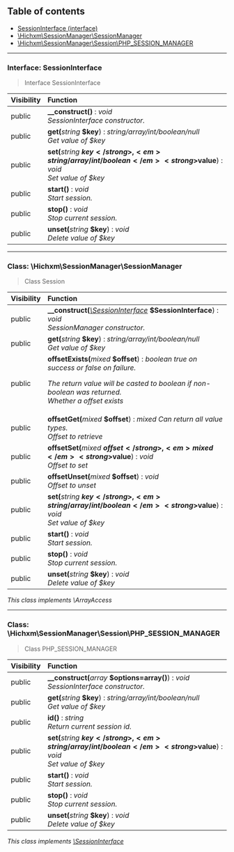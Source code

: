 ## Table of contents

- [SessionInterface (interface)](#interface-sessioninterface)
- [\Hichxm\SessionManager\SessionManager](#class-hichxmsessionmanagersessionmanager)
- [\Hichxm\SessionManager\Session\PHP_SESSION_MANAGER](#class-hichxmsessionmanagersessionphp_session_manager)

<hr />

### Interface: SessionInterface

> Interface SessionInterface

| Visibility | Function |
|:-----------|:---------|
| public | <strong>__construct()</strong> : <em>void</em><br /><em>SessionInterface constructor.</em> |
| public | <strong>get(</strong><em>string</em> <strong>$key</strong>)</strong> : <em>string/array/int/boolean/null</em><br /><em>Get value of $key</em> |
| public | <strong>set(</strong><em>string</em> <strong>$key</strong>, <em>string/array/int/boolean</em> <strong>$value</strong>)</strong> : <em>void</em><br /><em>Set value of $key</em> |
| public | <strong>start()</strong> : <em>void</em><br /><em>Start session.</em> |
| public | <strong>stop()</strong> : <em>void</em><br /><em>Stop current session.</em> |
| public | <strong>unset(</strong><em>string</em> <strong>$key</strong>)</strong> : <em>void</em><br /><em>Delete value of $key</em> |

<hr />

### Class: \Hichxm\SessionManager\SessionManager

> Class Session

| Visibility | Function |
|:-----------|:---------|
| public | <strong>__construct(</strong><em>[\SessionInterface](#interface-sessioninterface)</em> <strong>$SessionInterface</strong>)</strong> : <em>void</em><br /><em>SessionManager constructor.</em> |
| public | <strong>get(</strong><em>string</em> <strong>$key</strong>)</strong> : <em>string/array/int/boolean/null</em><br /><em>Get value of $key</em> |
| public | <strong>offsetExists(</strong><em>mixed</em> <strong>$offset</strong>)</strong> : <em>boolean true on success or false on failure. </p> <p> The return value will be casted to boolean if non-boolean was returned.</em><br /><em>Whether a offset exists</em> |
| public | <strong>offsetGet(</strong><em>mixed</em> <strong>$offset</strong>)</strong> : <em>mixed Can return all value types.</em><br /><em>Offset to retrieve</em> |
| public | <strong>offsetSet(</strong><em>mixed</em> <strong>$offset</strong>, <em>mixed</em> <strong>$value</strong>)</strong> : <em>void</em><br /><em>Offset to set</em> |
| public | <strong>offsetUnset(</strong><em>mixed</em> <strong>$offset</strong>)</strong> : <em>void</em><br /><em>Offset to unset</em> |
| public | <strong>set(</strong><em>string</em> <strong>$key</strong>, <em>string/array/int/boolean</em> <strong>$value</strong>)</strong> : <em>void</em><br /><em>Set value of $key</em> |
| public | <strong>start()</strong> : <em>void</em><br /><em>Start session.</em> |
| public | <strong>stop()</strong> : <em>void</em><br /><em>Stop current session.</em> |
| public | <strong>unset(</strong><em>string</em> <strong>$key</strong>)</strong> : <em>void</em><br /><em>Delete value of $key</em> |

*This class implements \ArrayAccess*

<hr />

### Class: \Hichxm\SessionManager\Session\PHP_SESSION_MANAGER

> Class PHP_SESSION_MANAGER

| Visibility | Function |
|:-----------|:---------|
| public | <strong>__construct(</strong><em>array</em> <strong>$options=array()</strong>)</strong> : <em>void</em><br /><em>SessionInterface constructor.</em> |
| public | <strong>get(</strong><em>string</em> <strong>$key</strong>)</strong> : <em>string/array/int/boolean/null</em><br /><em>Get value of $key</em> |
| public | <strong>id()</strong> : <em>string</em><br /><em>Return current session id.</em> |
| public | <strong>set(</strong><em>string</em> <strong>$key</strong>, <em>string/array/int/boolean</em> <strong>$value</strong>)</strong> : <em>void</em><br /><em>Set value of $key</em> |
| public | <strong>start()</strong> : <em>void</em><br /><em>Start session.</em> |
| public | <strong>stop()</strong> : <em>void</em><br /><em>Stop current session.</em> |
| public | <strong>unset(</strong><em>string</em> <strong>$key</strong>)</strong> : <em>void</em><br /><em>Delete value of $key</em> |

*This class implements [\SessionInterface](#interface-sessioninterface)*

